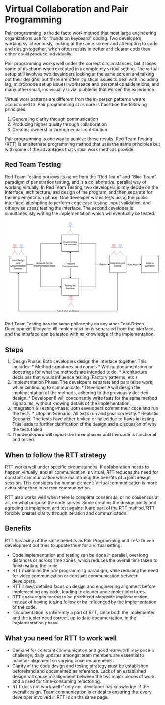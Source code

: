# Virtual Collaboration and Pair Programming
Pair programming is the de facto work method that most large engineering organizations use for “hands on keyboard” coding. Two developers, working synchronously, looking at the same screen and attempting to code and design together, which often results in better and clearer code than either could produce individually.

Pair programming works well under the correct circumstances, but it loses some of its charm when executed in a completely virtual setting. The virtual setup still involves two developers looking at the same screen and talking out their designs, but there are often logistical issues to deal with, including lag, microphone set up issues, workspace and personal considerations, and many other small, individually trivial problems that worsen the experience.

Virtual work patterns are different from the in-person patterns we are accustomed to. Pair programming at its core is based on the following principles:

1. Generating clarity through communication
2. Producing higher quality through collaboration
3. Creating ownership through equal contribution

Pair programming is one way to achieve these results. Red Team Testing (RTT) is an alternate programming method that uses the same principles but with some of the advantages that virtual work methods provide.

## Red Team Testing
Red Team Testing borrows its name from the “Red Team” and “Blue Team” paradigm of penetration testing, and is a collaborative, parallel way of working virtually. In Red Team Testing, two developers jointly decide on the interface, architecture, and design of the program, and then separate for the implementation phase. One developer writes tests using the public interface, attempting to perform edge case testing, input validation, and otherwise stress testing the interface. The second developer is simultaneously writing the implementation which will eventually be tested.

![ptt-diagram](../images/PTTdiagram.PNG)

Red Team Testing has the same philosophy as any other Test-Driven Development lifecycle: All implementation is separated from the interface, and the interface can be tested with no knowledge of the implementation.

## Steps
1. Design Phase: Both developers design the interface together. This includes: \* Method signatures and names \* Writing documentation or docstrings for what the methods are intended to do. \* Architecture decisions that would influence testing (Factory patterns, etc.)
2. Implementation Phase: The developers separate and parallelize work, while continuing to communicate. \* Developer A will design the implementation of the methods, adhering to the previously decided design. \* Developer B will concurrently write tests for the same method signatures, without knowing details of the implementation.
3. Integration & Testing Phase: Both developers commit their code and run the tests. \* Utopian Scenario: All tests run and pass correctly. \* Realistic Scenario: The tests have either broken or failed due to flaws in testing. This leads to further clarification of the design and a discussion of why the tests failed.
4. The developers will repeat the three phases until the code is functional and tested.

## When to follow the RTT strategy
RTT works well under specific circumstances. If collaboration needs to happen virtually, and all communication is virtual, RTT reduces the need for constant communication while maintaining the benefits of a joint design session. This considers the human element: Virtual communication is more exhausting than in person communication.

RTT also works well when there is complete consensus, or no consensus at all, on what purpose the code serves. Since creating the design jointly and agreeing to implement and test against it are part of the RTT method, RTT forcibly creates clarity through iteration and communication.
## Benefits
RTT has many of the same benefits as Pair Programming and Test-Driven development but tries to update them for a virtual setting.

- Code implementation and testing can be done in parallel, over long distances or across time zones, which reduces the overall time taken to finish writing the code.
- RTT maintains the pair programming paradigm, while reducing the need for video communication or constant communication between developers.
- RTT allows detailed focus on design and engineering alignment before implementing any code, leading to cleaner and simpler interfaces.
- RTT encourages testing to be prioritized alongside implementation, instead of having testing follow or be influenced by the implementation of the code.
- Documentation is inherently a part of RTT, since both the implementer and the tester need correct, up to date documentation, in the implementation phase.
## What you need for RTT to work well
- Demand for constant communication and good teamwork may pose a challenge; daily updates amongst team members are essential to maintain alignment on varying code requirements.
- Clarity of the code design and testing strategy must be established beforehand and documented as reference. Lack of an established design will cause misalignment between the two major pieces of work and a need for time-consuming refactoring.
- RTT does not work well if only one developer has knowledge of the overall design. Team communication is critical to ensuring that every developer involved in RTT is on the same page.

